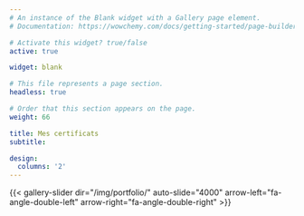 ```yaml
---
# An instance of the Blank widget with a Gallery page element.
# Documentation: https://wowchemy.com/docs/getting-started/page-builder/

# Activate this widget? true/false
active: true

widget: blank

# This file represents a page section.
headless: true

# Order that this section appears on the page.
weight: 66

title: Mes certificats
subtitle:

design:
  columns: '2'
---
```


{{< gallery-slider dir="/img/portfolio/" auto-slide="4000" arrow-left="fa-angle-double-left" arrow-right="fa-angle-double-right"  >}}
